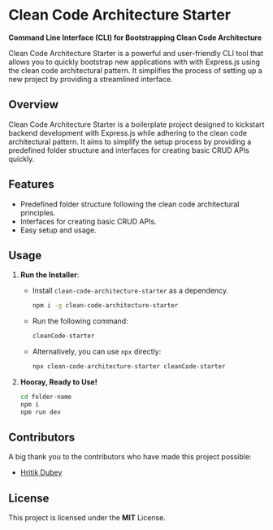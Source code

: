 # Clean Code Architecture Starter

**Command Line Interface (CLI) for Bootstrapping Clean Code Architecture**

Clean Code Architecture Starter is a powerful and user-friendly CLI tool that allows you to quickly bootstrap new applications with with Express.js using the clean code architectural pattern. It simplifies the process of setting up a new project by providing a streamlined interface.

## Overview

Clean Code Architecture Starter is a boilerplate project designed to kickstart backend development with Express.js while adhering to the clean code architectural pattern. It aims to simplify the setup process by providing a predefined folder structure and interfaces for creating basic CRUD APIs quickly.

## Features

- Predefined folder structure following the clean code architectural principles.
- Interfaces for creating basic CRUD APIs.
- Easy setup and usage.

## Usage
1. **Run the Installer**:
   - Install `clean-code-architecture-starter` as a dependency.
     ```bash
     npm i -g clean-code-architecture-starter
     ```
   - Run the following command:
     ```bash
     cleanCode-starter
     ```
   - Alternatively, you can use `npx` directly:
     ```bash
     npx clean-code-architecture-starter cleanCode-starter
     ```
3. **Hooray, Ready to Use!**

   ```bash
   cd folder-name
   npm i
   npm run dev
   ```

## Contributors

A big thank you to the contributors who have made this project possible:

- [Hritik Dubey](https://github.com/hritik-dubey)

## License

This project is licensed under the **MIT** License.